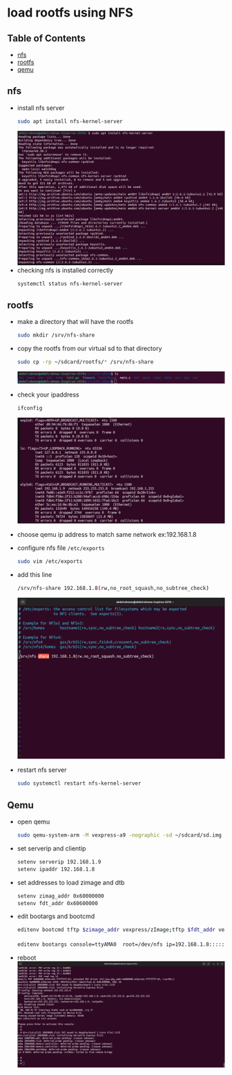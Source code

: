 # load rootfs using NFS

## Table of Contents
- [nfs](#nfs)
- [rootfs](#rootfs)
- [qemu](#qemu)



## nfs
- install nfs server 
    ```bash
    sudo apt install nfs-kernel-server
    ```
    ![alt text](image.png)
- checking nfs is installed correctly
    ```bash
    systemctl status nfs-kernel-server
    ```
## rootfs
- make a directory that will have the rootfs 
    ```bash
    sudo mkdir /srv/nfs-share
    ```
- copy the rootfs from our virtual sd to that directory

    ```bash
    sudo cp -rp ~/sdcard/rootfs/* /srv/nfs-share
    ```
    ![alt text](image-1.png)

- check your ipaddress
    ```bash
    ifconfig
    ```
    ![alt text](image-2.png)
- choose qemu ip address to match same network
ex:192.168.1.8

- configure nfs file `/etc/exports`
    ```bash
    sudo vim /etc/exports
    ```
- add this line
    ```bash
    /srv/nfs-share 192.168.1.8(rw,no_root_squash,no_subtree_check)
    ```
    ![alt text](image-3.png)

- restart nfs server
    ```bash
    sudo systemctl restart nfs-kernel-server
    ```

## Qemu
- open qemu
    ```bash
    sudo qemu-system-arm -M vexpress-a9 -nographic -sd ~/sdcard/sd.img -net tap,script=./qemu-ifup.sh -net nic -kernel ~/Uboot-Vex/u-boot/u-boot
    ```
- set serverip and clientip
    ```bash
    setenv serverip 192.168.1.9
    setenv ipaddr 192.168.1.8
    ```
- set addresses to load zimage and dtb 
    ```bash
    setenv zimag_addr 0x60000000
    setenv fdt_addr 0x60600000
    ```
- edit bootargs and bootcmd
    ```bash
    editenv bootcmd tftp $zimage_addr vexpress/zImage;tftp $fdt_addr vexpress/vexpress-v2p-ca9.dtb;bootz $zimage_addr - $fdt_addr
    
    editenv bootargs console=ttyAMA0  root=/dev/nfs ip=192.168.1.8:::::eth0 nfsroot=192.168.1.9:/srv/nfs-share,nfsvers=3,tcp rw init=/sbin/init 
    ```
- reboot
![alt text](image-4.png)